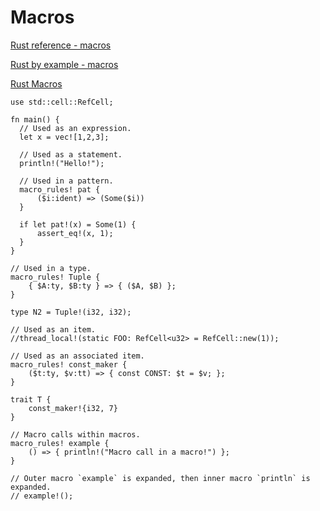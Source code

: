 # Macros

[Rust reference - macros]( https://doc.rust-lang.org/reference/macros.html )

[Rust by example - macros]( https://doc.rust-lang.org/rust-by-example/macros.html )

[Rust Macros]( https://veykril.github.io/tlborm/ )

```rust,editable
use std::cell::RefCell;

fn main() {
  // Used as an expression.
  let x = vec![1,2,3];

  // Used as a statement.
  println!("Hello!");

  // Used in a pattern.
  macro_rules! pat {
      ($i:ident) => (Some($i))
  }

  if let pat!(x) = Some(1) {
      assert_eq!(x, 1);
  }
}

// Used in a type.
macro_rules! Tuple {
    { $A:ty, $B:ty } => { ($A, $B) };
}

type N2 = Tuple!(i32, i32);

// Used as an item.
//thread_local!(static FOO: RefCell<u32> = RefCell::new(1));

// Used as an associated item.
macro_rules! const_maker {
    ($t:ty, $v:tt) => { const CONST: $t = $v; };
}

trait T {
    const_maker!{i32, 7}
}

// Macro calls within macros.
macro_rules! example {
    () => { println!("Macro call in a macro!") };
}

// Outer macro `example` is expanded, then inner macro `println` is expanded.
// example!();
```
